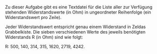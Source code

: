 Zu dieser Aufgabe gibt es eine Textdatei für die Liste aller zur Verfügung stehenden Widerstandswerte (in Ohm) in ungeordneter Reihenfolge (ein Widerstandswert pro Zeile).

Jeder Widerstandswert entspricht genau einem Widerstand in Zeldas Grabbelkiste. Die sieben verschiedenen Werte des jeweils benötigten Widerstands R (in Ohm) sind wie folgt:

R: 500, 140, 314, 315, 1620, 2719, 4242.
